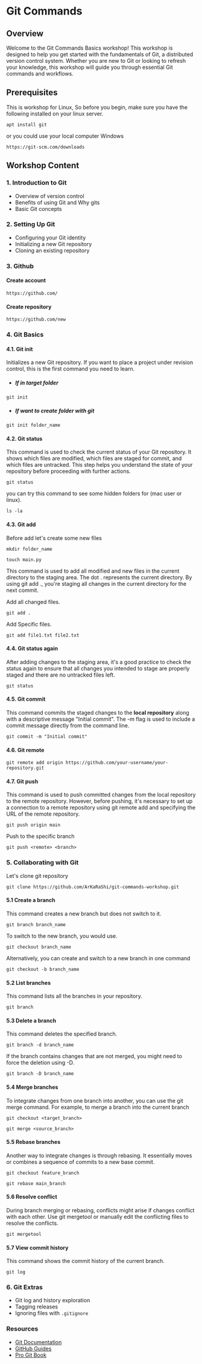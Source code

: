 # Git Commands

## Overview

Welcome to the Git Commands Basics workshop! This workshop is designed to help you get started with the fundamentals of Git, a distributed version control system. Whether you are new to Git or looking to refresh your knowledge, this workshop will guide you through essential Git commands and workflows.

## Prerequisites

This is workshop for Linux, So before you begin, make sure you have the following installed on your linux server.

```
apt install git
```

or you could use your local computer Windows

```
https://git-scm.com/downloads
```

## Workshop Content

### 1. Introduction to Git

-   Overview of version control
-   Benefits of using Git and Why gits
-   Basic Git concepts

### 2. Setting Up Git

-   Configuring your Git identity
-   Initializing a new Git repository
-   Cloning an existing repository

### 3. Github

#### Create account

```
https://github.com/
```

#### Create repository

```
https://github.com/new
```

### 4. Git Basics

#### 4.1. Git init

Initializes a new Git repository. If you want to place a project under revision control, this is the first command you need to learn.

-   ##### If in target folder

```
git init
```

-   ##### If want to create folder with git

```
git init folder_name
```

#### 4.2. Git status

This command is used to check the current status of your Git repository. It shows which files are modified, which files are staged for commit, and which files are untracked. This step helps you understand the state of your repository before proceeding with further actions.

```
git status
```

you can try this command to see some hidden folders for (mac user or linux).

```
ls -la
```

#### 4.3. Git add

Before add let's create some new files

```
mkdir folder_name
```

```
touch main.py
```

This command is used to add all modified and new files in the current directory to the staging area.
The dot . represents the current directory. By using git add ., you're staging all changes in the current directory for the next commit.

Add all changed files.

```
git add .
```

Add Specific files.

```
git add file1.txt file2.txt
```

#### 4.4. Git status again

After adding changes to the staging area, it's a good practice to check the status again to ensure that all changes you intended to stage are properly staged and there are no untracked files left.

```
git status
```

#### 4.5. Git commit

This command commits the staged changes to the **local repository** along with a descriptive message "Initial commit". The -m flag is used to include a commit message directly from the command line.

```
git commit -m "Initial commit"
```

#### 4.6. Git remote

```
git remote add origin https://github.com/your-username/your-repository.git
```

#### 4.7. Git push

This command is used to push committed changes from the local repository to the remote repository. However, before pushing, it's necessary to set up a connection to a remote repository using git remote add and specifying the URL of the remote repository.

```
git push origin main
```

Push to the specific branch

```
git push <remote> <branch>
```

### 5. Collaborating with Git

Let's clone git repository

```
git clone https://github.com/ArKaRaShi/git-commands-workshop.git
```
#### 5.1 Create a branch

This command creates a new branch but does not switch to it.

```
git branch branch_name
```

To switch to the new branch, you would use.

```
git checkout branch_name
```

Alternatively, you can create and switch to a new branch in one command

```
git checkout -b branch_name
```

#### 5.2 List branches

This command lists all the branches in your repository.

```
git branch
```

#### 5.3 Delete a branch

This command deletes the specified branch.

```
git branch -d branch_name
```

If the branch contains changes that are not merged, you might need to force the deletion using -D.

```
git branch -D branch_name
```

#### 5.4 Merge branches

To integrate changes from one branch into another, you can use the git merge command. For example, to merge a branch into the current branch
```
git checkout <target_branch>
```
```
git merge <source_branch>
```

#### 5.5 Rebase branches

Another way to integrate changes is through rebasing. It essentially moves or combines a sequence of commits to a new base commit.

```
git checkout feature_branch
```
```
git rebase main_branch
```

#### 5.6 Resolve conflict

During branch merging or rebasing, conflicts might arise if changes conflict with each other. Use git mergetool or manually edit the conflicting files to resolve the conflicts.

```
git mergetool
```

#### 5.7 View commit history

This command shows the commit history of the current branch.

```
git log
```
### 6. Git Extras

-   Git log and history exploration
-   Tagging releases
-   Ignoring files with `.gitignore`

### Resources

-   [Git Documentation](https://git-scm.com/doc)
-   [GitHub Guides](https://guides.github.com/)
-   [Pro Git Book](https://git-scm.com/book/en/v2)
